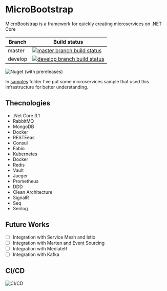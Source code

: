 # MicroBootstrap
MicroBootstrap is a framework for quickly creating microservices on .NET Core

|Branch             |Build status                                                  
|-------------------|-----------------------------------------------------
|master             |[![master branch build status](https://api.travis-ci.org/mehdihadeli/MicroBootstrap.svg?branch=master)](https://travis-ci.org/mehdihadeli/MicroBootstrap)
|develop            |[![develop branch build status](https://api.travis-ci.org/mehdihadeli/MicroBootstrap.svg?branch=develop)](https://travis-ci.org/mehdihadeli/MicroBootstrap)

![Nuget (with prereleases)](https://img.shields.io/nuget/vpre/microbootstrap)

In [samples](https://github.com/mehdihadeli/MicroBootstrap/tree/master/samples) folder I've put some microservices sample that used this infrastructure for better understanding.

**Thecnologies**
----------------
* .Net Core 3.1
* RabbitMQ
* MongoDB
* Docker
* RESTEeas
* Consul
* Fabio
* Kubernetes
* Docker
* Redis
* Vault
* Jaeger
* Prometheus
* DDD
* Clean Architecture
* SignalR
* Seq
* Serilog

**Future Works**
----------------
-  [ ] Integration with Service Mesh and Istio
-  [ ] Integration with Marten and Event Sourcing
-  [ ] Integration with MediateR
-  [ ] Integration with Kafka

**CI/CD**
----------------
 
 ![CI/CD](https://github.com/mehdihadeli/MicroBootstrap/blob/master/samples/Game-Microservices-Sample/ci-cd.png?raw=true)
